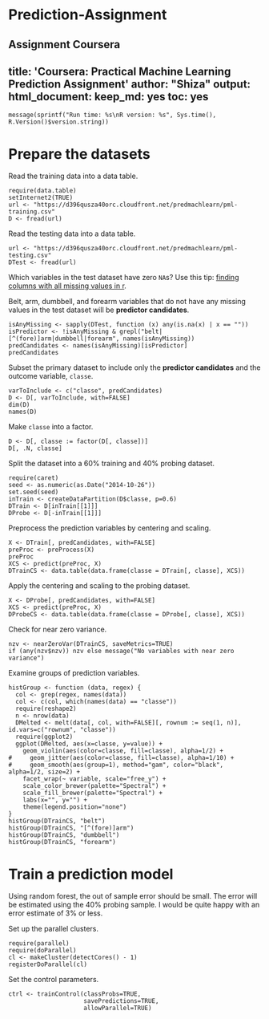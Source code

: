 # Prediction-Assignment
Assignment Coursera
---
title: 'Coursera: Practical Machine Learning Prediction Assignment'
author: "Shiza"
output:
  html_document:
    keep_md: yes
    toc: yes
---

```{r, echo=FALSE}
message(sprintf("Run time: %s\nR version: %s", Sys.time(), R.Version()$version.string))
```

# Prepare the datasets

Read the training data into a data table.

```{r}
require(data.table)
setInternet2(TRUE)
url <- "https://d396qusza40orc.cloudfront.net/predmachlearn/pml-training.csv"
D <- fread(url)
```

Read the testing data into a data table.

```{r}
url <- "https://d396qusza40orc.cloudfront.net/predmachlearn/pml-testing.csv"
DTest <- fread(url)
```

Which variables in the test dataset have zero `NA`s?
Use this tip: [finding columns with all missing values in r](http://stackoverflow.com/a/11330265).

Belt, arm, dumbbell, and forearm variables that do not have any missing values in the test dataset will be **predictor candidates**.

```{r}
isAnyMissing <- sapply(DTest, function (x) any(is.na(x) | x == ""))
isPredictor <- !isAnyMissing & grepl("belt|[^(fore)]arm|dumbbell|forearm", names(isAnyMissing))
predCandidates <- names(isAnyMissing)[isPredictor]
predCandidates
```

Subset the primary dataset to include only the **predictor candidates** and the outcome variable, `classe`.

```{r}
varToInclude <- c("classe", predCandidates)
D <- D[, varToInclude, with=FALSE]
dim(D)
names(D)
```

Make `classe` into a factor.

```{r}
D <- D[, classe := factor(D[, classe])]
D[, .N, classe]
```

Split the dataset into a 60% training and 40% probing dataset.

```{r}
require(caret)
seed <- as.numeric(as.Date("2014-10-26"))
set.seed(seed)
inTrain <- createDataPartition(D$classe, p=0.6)
DTrain <- D[inTrain[[1]]]
DProbe <- D[-inTrain[[1]]]
```

Preprocess the prediction variables by centering and scaling.

```{r}
X <- DTrain[, predCandidates, with=FALSE]
preProc <- preProcess(X)
preProc
XCS <- predict(preProc, X)
DTrainCS <- data.table(data.frame(classe = DTrain[, classe], XCS))
```

Apply the centering and scaling to the probing dataset.

```{r}
X <- DProbe[, predCandidates, with=FALSE]
XCS <- predict(preProc, X)
DProbeCS <- data.table(data.frame(classe = DProbe[, classe], XCS))
```

Check for near zero variance.

```{r}
nzv <- nearZeroVar(DTrainCS, saveMetrics=TRUE)
if (any(nzv$nzv)) nzv else message("No variables with near zero variance")
```

Examine groups of prediction variables.

```{r histGroup}
histGroup <- function (data, regex) {
  col <- grep(regex, names(data))
  col <- c(col, which(names(data) == "classe"))
  require(reshape2)
  n <- nrow(data)
  DMelted <- melt(data[, col, with=FALSE][, rownum := seq(1, n)], id.vars=c("rownum", "classe"))
  require(ggplot2)
  ggplot(DMelted, aes(x=classe, y=value)) +
    geom_violin(aes(color=classe, fill=classe), alpha=1/2) +
#     geom_jitter(aes(color=classe, fill=classe), alpha=1/10) +
#     geom_smooth(aes(group=1), method="gam", color="black", alpha=1/2, size=2) +
    facet_wrap(~ variable, scale="free_y") +
    scale_color_brewer(palette="Spectral") +
    scale_fill_brewer(palette="Spectral") +
    labs(x="", y="") +
    theme(legend.position="none")
}
histGroup(DTrainCS, "belt")
histGroup(DTrainCS, "[^(fore)]arm")
histGroup(DTrainCS, "dumbbell")
histGroup(DTrainCS, "forearm")
```


# Train a prediction model

Using random forest, the out of sample error should be small.
The error will be estimated using the 40% probing sample.
I would be quite happy with an error estimate of 3% or less.

Set up the parallel clusters.

```{r}
require(parallel)
require(doParallel)
cl <- makeCluster(detectCores() - 1)
registerDoParallel(cl)
```

Set the control parameters.

```{r}
ctrl <- trainControl(classProbs=TRUE,
                     savePredictions=TRUE,
                     allowParallel=TRUE)
```
